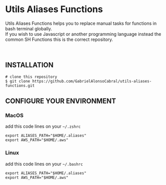 # Utils Aliases Functions
  Utils Aliases Functions helps you to replace manual tasks for functions in bash terminal globally. <br/>
  If you wish to use Javascript or another programming language instead the common SH Functions this is the correct repository.
  
  <br/>

## INSTALLATION

```
# clone this repository
$ git clone https://github.com/GabrielAlonsoCabral/utils-aliases-functions.git
```

## CONFIGURE YOUR ENVIRONMENT


### MacOS
add this code lines on your ```~/.zshrc```

```
export ALIASES_PATH="$HOME/.aliases"
export AWS_PATH="$HOME/.aws"        
```

### Linux
add this code lines on your ```~/.bashrc```

```
export ALIASES_PATH="$HOME/.aliases"
export AWS_PATH="$HOME/.aws"        
```